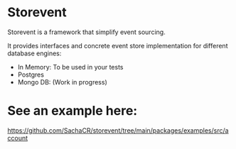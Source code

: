 # Storevent

Storevent is a framework that simplify event sourcing.

It provides interfaces and concrete event store implementation for different database engines:

- In Memory: To be used in your tests
- Postgres
- Mongo DB: (Work in progress)


# See an example here:

https://github.com/SachaCR/storevent/tree/main/packages/examples/src/account

